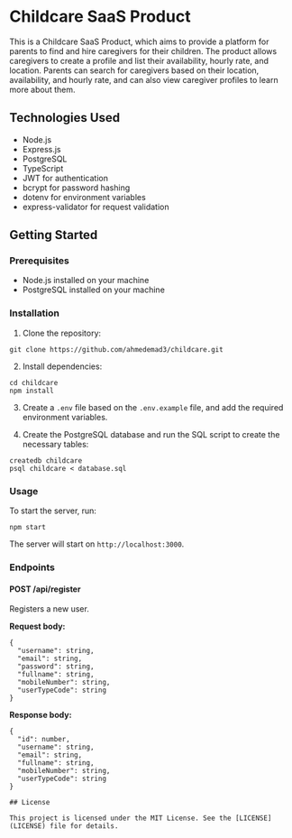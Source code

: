 # Childcare SaaS Product

This is a Childcare SaaS Product, which aims to provide a platform for parents to find and hire caregivers for their children. The product allows caregivers to create a profile and list their availability, hourly rate, and location. Parents can search for caregivers based on their location, availability, and hourly rate, and can also view caregiver profiles to learn more about them.

## Technologies Used

- Node.js
- Express.js
- PostgreSQL
- TypeScript
- JWT for authentication
- bcrypt for password hashing
- dotenv for environment variables
- express-validator for request validation

## Getting Started

### Prerequisites

- Node.js installed on your machine
- PostgreSQL installed on your machine

### Installation

1. Clone the repository:

```
git clone https://github.com/ahmedemad3/childcare.git
```

2. Install dependencies:

```
cd childcare
npm install
```

3. Create a `.env` file based on the `.env.example` file, and add the required environment variables.

4. Create the PostgreSQL database and run the SQL script to create the necessary tables:

```
createdb childcare
psql childcare < database.sql
```

### Usage

To start the server, run:

```
npm start
```

The server will start on `http://localhost:3000`.

### Endpoints

#### POST /api/register

Registers a new user.

**Request body:**

```
{
  "username": string,
  "email": string,
  "password": string,
  "fullname": string,
  "mobileNumber": string,
  "userTypeCode": string
}
```

**Response body:**

```
{
  "id": number,
  "username": string,
  "email": string,
  "fullname": string,
  "mobileNumber": string,
  "userTypeCode": string
}

## License

This project is licensed under the MIT License. See the [LICENSE](LICENSE) file for details.

